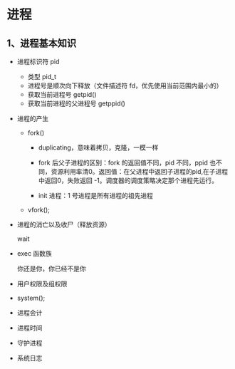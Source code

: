 # 进程

## 1、进程基本知识

* 进程标识符 pid
  * 类型 pid_t
  * 进程号是顺次向下释放（文件描述符 fd，优先使用当前范围内最小的） 
  * 获取当前进程号 getpid()
  * 获取当前进程的父进程号 getppid()

* 进程的产生

  * fork()

    * duplicating，意味着拷贝，克隆，一模一样

    * fork 后父子进程的区别：fork 的返回值不同，pid 不同，ppid 也不同，资源利用率清0。返回值：在父进程中返回子进程的pid,在子进程中返回0，失败返回 -1。调度器的调度策略决定那个进程先运行。
    * init 进程：1 号进程是所有进程的祖先进程

  * vfork();

* 进程的消亡以及收尸（释放资源）

  wait

* exec 函数族

  你还是你，你已经不是你

* 用户权限及组权限

* system();

* 进程会计

* 进程时间

* 守护进程

* 系统日志

  

